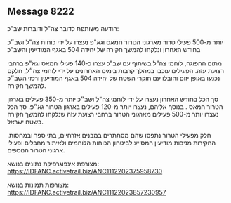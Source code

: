 ## Message 8222

הודעה משותפת לדובר צה"ל ודוברות שב"כ:

יותר מ-500 פעילי טרור מארגוני הטרור חמאס וגא"פ נעצרו על ידי כוחות צה"ל ושב״כ בחודש האחרון ונלקחו להמשך חקירה של יחידה 504 באגף המודיעין והשב"כ

מתום ההפוגה, לוחמי צה"ל בשיתוף עם שב"כ עצרו כ-140 פעילי חמאס וגא"פ ברחבי רצועת עזה. הפעילים עוכבו במהלך קרבות בימים האחרונים על ידי לוחמי צה״ל, חלקם נכנעו באופן יזום והובלו עם חוקרי השטח של יחידה 504 באגף המודיעין ורכזי השב״כ להמשך חקירה. 

סך הכל בחודש האחרון נעצרו על ידי לוחמי צה"ל ושב״כ יותר מ-350 פעילים בארגון הטרור חמאס . בנוסף אליהם, נעצרו יותר מ-120 פעילים בארגון הטרור גא״פ. סך הכל נעצרו יותר מ-500 פעילים מארגוני הטרור ברחבי רצועת עזה שנלקחו להמשך חקירה בשטח ישראל.

חלק מפעילי הטרור נתפסו שהם מסתתרים במבנים אזרחיים, בתי ספר ובמחסות. 
החקירות מניבות מודיעין המסייע לביטחון הכוחות הלוחמים ולאיתור מחבלים ופעילי ארגוני הטרור הנוספים.

מצורפת אינפוגרפיקת נתונים בנושא: https://IDFANC.activetrail.biz/ANC1112202375958730

מצורפות תמונות בנושא: https://IDFANC.activetrail.biz/ANC11122023857230957

